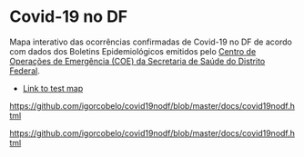 # Covid-19 no DF

Mapa interativo das ocorrências confirmadas de Covid-19 no DF de acordo com dados dos Boletins Epidemiológicos emitidos pelo [Centro de Operações de Emergência (COE) da Secretaria de Saúde do Distrito Federal](http://www.saude.df.gov.br/informativos-do-centro-de-operacoes-de-emergencia-coe/).

 - [Link to test map](https://github.com/igorcobelo/covid19nodf/blob/master/docs/covid19nodf.html)

https://github.com/igorcobelo/covid19nodf/blob/master/docs/covid19nodf.html

<https://github.com/igorcobelo/covid19nodf/blob/master/docs/covid19nodf.html>
